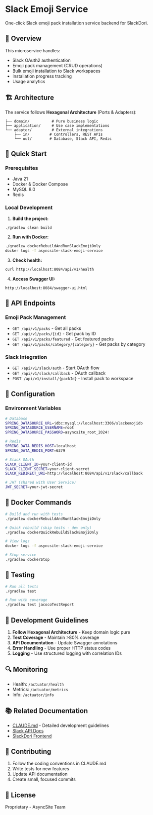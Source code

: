 # Slack Emoji Service

One-click Slack emoji pack installation service backend for SlackDori.

## 🎯 Overview

This microservice handles:
- Slack OAuth2 authentication
- Emoji pack management (CRUD operations)
- Bulk emoji installation to Slack workspaces
- Installation progress tracking
- Usage analytics

## 🏗️ Architecture

The service follows **Hexagonal Architecture** (Ports & Adapters):

```
├── domain/          # Pure business logic
├── application/     # Use case implementations
└── adapter/         # External integrations
    ├── in/         # Controllers, REST APIs
    └── out/        # Database, Slack API, Redis
```

## 🚀 Quick Start

### Prerequisites
- Java 21
- Docker & Docker Compose
- MySQL 8.0
- Redis

### Local Development

1. **Build the project:**
```bash
./gradlew clean build
```

2. **Run with Docker:**
```bash
./gradlew dockerRebuildAndRunSlackEmojiOnly
docker logs -f asyncsite-slack-emoji-service
```

3. **Check health:**
```bash
curl http://localhost:8084/api/v1/health
```

4. **Access Swagger UI:**
```
http://localhost:8084/swagger-ui.html
```

## 📡 API Endpoints

### Emoji Pack Management
- `GET /api/v1/packs` - Get all packs
- `GET /api/v1/packs/{id}` - Get pack by ID
- `GET /api/v1/packs/featured` - Get featured packs
- `GET /api/v1/packs/category/{category}` - Get packs by category

### Slack Integration
- `GET /api/v1/slack/auth` - Start OAuth flow
- `GET /api/v1/slack/callback` - OAuth callback
- `POST /api/v1/install/{packId}` - Install pack to workspace

## 🔧 Configuration

### Environment Variables
```bash
# Database
SPRING_DATASOURCE_URL=jdbc:mysql://localhost:3306/slackemojidb
SPRING_DATASOURCE_USERNAME=root
SPRING_DATASOURCE_PASSWORD=asyncsite_root_2024!

# Redis
SPRING_DATA_REDIS_HOST=localhost
SPRING_DATA_REDIS_PORT=6379

# Slack OAuth
SLACK_CLIENT_ID=your-client-id
SLACK_CLIENT_SECRET=your-client-secret
SLACK_REDIRECT_URI=http://localhost:8084/api/v1/slack/callback

# JWT (shared with User Service)
JWT_SECRET=your-jwt-secret
```

## 🐳 Docker Commands

```bash
# Build and run with tests
./gradlew dockerRebuildAndRunSlackEmojiOnly

# Quick rebuild (skip tests - dev only)
./gradlew dockerQuickRebuildSlackEmojiOnly

# View logs
docker logs -f asyncsite-slack-emoji-service

# Stop service
./gradlew dockerStop
```

## 🧪 Testing

```bash
# Run all tests
./gradlew test

# Run with coverage
./gradlew test jacocoTestReport
```

## 📝 Development Guidelines

1. **Follow Hexagonal Architecture** - Keep domain logic pure
2. **Test Coverage** - Maintain >80% coverage
3. **API Documentation** - Update Swagger annotations
4. **Error Handling** - Use proper HTTP status codes
5. **Logging** - Use structured logging with correlation IDs

## 🔍 Monitoring

- Health: `/actuator/health`
- Metrics: `/actuator/metrics`
- Info: `/actuator/info`

## 📚 Related Documentation

- [CLAUDE.md](./CLAUDE.md) - Detailed development guidelines
- [Slack API Docs](https://api.slack.com/)
- [SlackDori Frontend](../web/slackdori-frontend/)

## 🤝 Contributing

1. Follow the coding conventions in CLAUDE.md
2. Write tests for new features
3. Update API documentation
4. Create small, focused commits

## 📄 License

Proprietary - AsyncSite Team